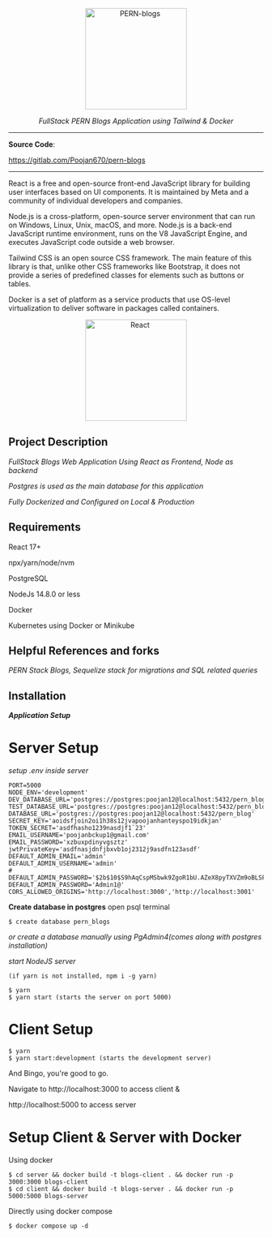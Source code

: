 <p align="center">
  <a href="https://www.freecodecamp.org/news/content/images/2020/03/PERN.png"><img src="https://www.freecodecamp.org/news/content/images/2020/03/PERN.png" alt="PERN-blogs" height="200"></a>
</p>

<p align="center">
    <em>FullStack PERN Blogs Application using Tailwind & Docker</em>
</p>

---

**Source Code**:

https://gitlab.com/Poojan670/pern-blogs

---

React is a free and open-source front-end JavaScript library for building user interfaces based on UI components. It is maintained by Meta and a community of individual developers and companies.

Node.js is a cross-platform, open-source server environment that can run on Windows, Linux, Unix, macOS, and more. Node.js is a back-end JavaScript runtime environment, runs on the V8 JavaScript Engine, and executes JavaScript code outside a web browser.

Tailwind CSS is an open source CSS framework. The main feature of this library is that, unlike other CSS frameworks like Bootstrap, it does not provide a series of predefined classes for elements such as buttons or tables.

Docker is a set of platform as a service products that use OS-level virtualization to deliver software in packages called containers.

<p align="center">
  <a href="https://www.pulumi.com/blog/deploying-a-pern-stack-application-to-aws/meta.png"><img src="https://www.pulumi.com/blog/deploying-a-pern-stack-application-to-aws/meta.png" alt="React" height="200"></a>
</p>

## Project Description

_FullStack Blogs Web Application Using React as Frontend, Node as backend_

_Postgres is used as the main database for this application_

_Fully Dockerized and Configured on Local & Production_

## Requirements

React 17+

npx/yarn/node/nvm

PostgreSQL

NodeJs 14.8.0 or less

Docker

Kubernetes using Docker or Minikube

## Helpful References and forks

_PERN Stack Blogs, Sequelize stack for migrations and SQL related queries_

## Installation

<div class="termy">

**_Application Setup_**

# Server Setup

_setup .env inside server_

```console
PORT=5000
NODE_ENV='development'
DEV_DATABASE_URL='postgres://postgres:poojan12@localhost:5432/pern_blog'
TEST_DATABASE_URL='postgres://postgres:poojan12@localhost:5432/pern_blog'
DATABASE_URL='postgres://postgres:poojan12@localhost:5432/pern_blog'
SECRET_KEY='aoidsfjoin2oi1h38s12jvapoojanhanteyspo19idkjan'
TOKEN_SECRET='asdfhasho1239nasdjf1`23'
EMAIL_USERNAME='poojanbckup1@gmail.com'
EMAIL_PASSWORD='xzbuxpdinyvgsztz'
jwtPrivateKey='asdfnasjdnfjbxvb1oj2312j9asdfn123asdf'
DEFAULT_ADMIN_EMAIL='admin'
DEFAULT_ADMIN_USERNAME='admin'
# DEFAULT_ADMIN_PASSWORD='$2b$10$S9hAqCspMSbwk9ZgoR1bU.AZeX8pyTXVZm9oBLSFMbnLzhMLluGhO'
DEFAULT_ADMIN_PASSWORD='Admin1@'
CORS_ALLOWED_ORIGINS='http://localhost:3000','http://localhost:3001'
```

**Create database in postgres**
open psql terminal

```console
$ create database pern_blogs
```

_or create a database manually using PgAdmin4(comes along with postgres installation)_

_start NodeJS server_

```console
(if yarn is not installed, npm i -g yarn)

$ yarn
$ yarn start (starts the server on port 5000)
```

# Client Setup

```console
$ yarn
$ yarn start:development (starts the development server)
```

And Bingo, you're good to go.

Navigate to http://localhost:3000 to access client &

http://localhost:5000 to access server

# Setup Client & Server with Docker

Using docker

```console
$ cd server && docker build -t blogs-client . && docker run -p 3000:3000 blogs-client
$ cd client && docker build -t blogs-server . && docker run -p 5000:5000 blogs-server
```

Directly using docker compose

```console
$ docker compose up -d
```

